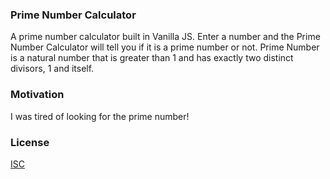 ### Prime Number Calculator
A prime number calculator built in Vanilla JS. Enter a number and the Prime Number Calculator will tell you if it is a prime number or not. Prime Number is a natural number that is greater than 1 and has exactly two distinct divisors, 1 and itself.

### Motivation
I was tired of looking for the prime number!

### License
[ISC](https://github.com/adrienloup/js-prime-number-calculator/blob/master/LICENSE.md)
